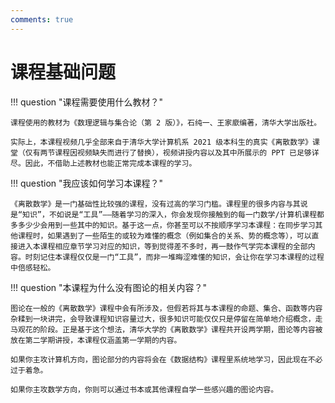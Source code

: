 ```yaml
---
comments: true
---
```


# 课程基础问题

!!! question "课程需要使用什么教材？"

    课程使用的教材为《数理逻辑与集合论（第 2 版）》，石纯一、王家廞编著，清华大学出版社。

    实际上，本课程视频几乎全部来自于清华大学计算机系 2021 级本科生的真实《离散数学》课堂（仅有两节课程因视频缺失而进行了替换），视频讲授内容以及其中所展示的 PPT 已足够详尽。因此，不借助上述教材也能正常完成本课程的学习。

!!! question "我应该如何学习本课程？"

    《离散数学》是一门基础性比较强的课程，没有过高的学习门槛。课程里的很多内容与其说是“知识”，不如说是“工具”——随着学习的深入，你会发现你接触到的每一门数学/计算机课程都多多少少会用到一些其中的知识。基于这一点，你甚至可以不按顺序学习本课程：在同步学习其他课程时，如果遇到了一些陌生的或较为难懂的概念（例如集合的关系、势的概念等），可以直接进入本课程相应章节学习对应的知识，等到觉得差不多时，再一鼓作气学完本课程的全部内容。时刻记住本课程仅仅是一门“工具”，而非一堆晦涩难懂的知识，会让你在学习本课程的过程中倍感轻松。

!!! question "本课程为什么没有图论的相关内容？"

    图论在一般的《离散数学》课程中会有所涉及，但假若将其与本课程的命题、集合、函数等内容杂糅到一块讲完，会导致课程知识容量过大，很多知识可能仅仅只是停留在简单地介绍概念，走马观花的阶段。正是基于这个想法，清华大学的《离散数学》课程共开设两学期，图论等内容被放在第二学期讲授，本课程仅涵盖第一学期的内容。

    如果你主攻计算机方向，图论部分的内容将会在《数据结构》课程里系统地学习，因此现在不必过于着急。

    如果你主攻数学方向，你则可以通过书本或其他课程自学一些感兴趣的图论内容。